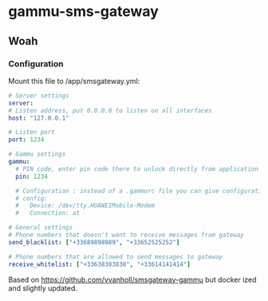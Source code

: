 # gammu-sms-gateway

## Woah

### Configuration

Mount this file to /app/smsgateway.yml:

```yaml
# Server settings
server:
# Listen address, put 0.0.0.0 to listen on all interfaces
host: "127.0.0.1"

# Listen port
port: 1234

# Gammu settings
gammu:
  # PIN code, enter pin code there to unlock directly from application
  pin: 1234

  # Configuration : instead of a .gammurc file you can give configuration there
  # config:
  #   Device: /dev/tty.HUAWEIMobile-Modem
  #   Connection: at

# General settings
# Phone numbers that doesn't want to receive messages from gateway
send_blacklist: ["+33689898989", "+33652525252"]

# Phone numbers that are allowed to send messages to gateway
receive_whitelist: ["+33638383838", "+33614141414"]
```

Based on https://github.com/vvanholl/smsgateway-gammu but docker ized and slightly updated.